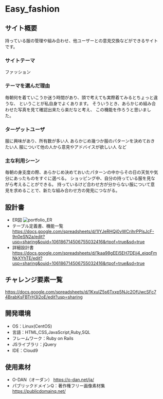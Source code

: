 # Easy_fashion

## サイト概要
持っている服の管理や組み合わせ、他ユーザーとの意見交換などができるサイトです。

### サイトテーマ
ファッション

### テーマを選んだ理由
毎朝何を着ていこうか迷う時間があり、頭で考えても実際着てみるとちょっと違うな、
ということが私自身でよくあります。
そういうとき、あらかじめ組み合わせた写真を見て確認出来たら楽だなと考え、
この機能を作ろうと思いました。

### ターゲットユーザ
服に興味があり、所有数が多い人
あらかじめ幾つか服のパターンを決めておきたい人
服について他の人から意見やアドバイスが欲しい人 など

### 主な利用シーン
毎朝の身支度の際、あらかじめ決めておいたパターンの中からその日の天気や気分にあったものをすぐに選べる。
ショッピング中、自分の持っている服を見ながら考えることができる。
持っているけど合わせ方が分からない服について意見を求めることで、新たな組み合わせ方の発見につながる。

## 設計書
- ER図
![portfolio_ER](https://user-images.githubusercontent.com/85117639/134169463-ed4f9b3d-ef15-4e22-a880-33cfb4d25d28.png)
- テーブル定義書、機能一覧
<https://docs.google.com/spreadsheets/d/1IYJeRHQj0vWCrihrPPlsJcF-9n0eSN2a/edit?usp=sharing&ouid=106186714506755032416&rtpof=true&sd=true>
- 詳細設計書
<https://docs.google.com/spreadsheets/d/1kaa98gEEi5EH7DEjj4_eiqqFmNkXYhTE/edit?usp=sharing&ouid=106186714506755032416&rtpof=true&sd=true>

## チャレンジ要素一覧
<https://docs.google.com/spreadsheets/d/1KxuIZ5s6Txxp5NJc2OfUwcSFc74BrabKsFBTrH3I2oE/edit?usp=sharing>

## 開発環境
- OS：Linux(CentOS)
- 言語：HTML,CSS,JavaScript,Ruby,SQL
- フレームワーク：Ruby on Rails
- JSライブラリ：jQuery
- IDE：Cloud9

## 使用素材
- O-DAN（オーダン）  https://o-dan.net/ja/
- パブリックドメインQ：著作権フリー画像素材集  https://publicdomainq.net/